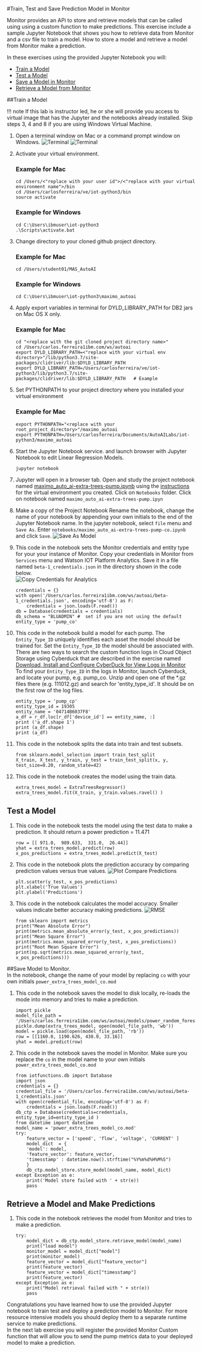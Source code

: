 #Train, Test and Save Prediction Model in Monitor

Monitor provides an APi to store and retrieve models that can  be called using using a custom function to make predictions. 
This exercise include a sample Jupyter Notebook that shows you how to retrieve data from Monitor and a csv file to train 
a model. How to store a model and retrieve a model from Monitor make a prediction. 

In these exercises using the provided Jupyter Notebook you will:

-  [Train a Model](#TrainModel)
-  [Test a Model](#TestModel)
-  [Save a Model in Monitor](#SaveModel)
-  [Retrieve a Model from Monitor](#RetrieveModel)

##Train a Model 
<a name="TrainModel"></a>

!!! note
    If this lab is instructor led, he or she will provide you access to virtual image that has the Jupyter and the notebooks 
    already installed.  Skip steps 3, 4 and 8 if you are using Windows Virtual Machine.

1.  Open a terminal window on Mac or a command prompt window on Windows. 
![Terminal](/img/monitor_autoai_8.4/tm03.png) ![Terminal](/img/monitor_autoai_8.4/tm01.png)
    
2.  Activate your virtual environment. 

    ### Example for Mac
    
    ```
    cd /Users/<"replace with your user id">/<"replace with your virtual environment name">/bin                   
    cd /Users/carlosferreira/ve/iot-python3/bin   
    source activate
    ```

    ### Example for Windows
    
    ```
    cd C:\Users\ibmuser\iot-python3
    .\Scripts\activate.bat
    ```


2.  Change directory to your cloned github project directory.

    ### Example for Mac
    
    ```
    cd /Users/student01/MAS_AutoAI
    ```

    ### Example for Windows
    
    ```
    cd C:\Users\ibmuser\iot-python3\maximo_autoai
    ```

3.  Apply export variables in terminal for DYLD_LIBRARY_PATH for DB2 jars on Mac OS X only.

    ### Example for Mac
   
    ```
    cd "<replace with the git cloned project directory name>"
    cd /Users/carlos.ferreira1ibm.com/ws/autoai        
    export DYLD_LIBRARY_PATH=<"replace with your virtual env directory>"/lib/python3.7/site-packages/clidriver/lib:$DYLD_LIBRARY_PATH
    export DYLD_LIBRARY_PATH=/Users/carlosferreira/ve/iot-python3/lib/python3.7/site-packages/clidriver/lib:$DYLD_LIBRARY_PATH   # Example
    ``` 

4.  Set PYTHONPATH to your project directory where you installed your virtual environment

    ### Example for Mac
   
    ```
    export PYTHONPATH="<replace with your root_project_directory>"/maximo_autoai 
    export PYTHONPATH=/Users/carlosferreira/Documents/AutoAILabs/iot-python3/maximo_autoai    
    ```

5.  Start the Jupyter Notebook service.  and launch browser with Jupyter Notebook to edit Linear Regression Models.
   
    ```
    jupyter notebook
    ```

6.  Jupyter will open in a browser tab.  Open and study the project notebook named [maximo_auto_ai-extra-trees-pump.ipynb](http://localhost:8888/notebooks/notebooks/maximo_auto_ai-extra-trees-pump.ipynb) 
using the [instructions](setup_local_environment.md) for the virtual environment you created. Click on `Notebooks` folder.
Click on notebook named `maximo_auto_ai-extra-trees-pump.ipyn`

7.   Make a copy of the Project Notebook  Rename the notebook, change the name of your notebook by appending your own 
initials to the end of the Jupyter Notebook name. In the jupyter notebook, select `file` menu and `Save As`. Enter
`notebooks/maximo_auto_ai-extra-trees-pump-co.ipynb` and click `Save`.
![Save As Model](/img/monitor_autoai_8.4/tm02.png)

8.  This code in the notebook sets the Monitor credentials and entity type for your your instance of Monitor.  Copy your 
credentials in Monitor from `Services` menu and Watson IOT Platform Analytics.  Save it in a file named `beta-1_credentials.json`
in the directory shown in the code below.  
![Copy Credentials for Analytics](/img/monitor_autoai_8.4/s01a.png)   
    ```
    credentials = {}
    with open('/Users/carlos.ferreira1ibm.com/ws/autoai/beta-1_credentials.json', encoding='utf-8') as F:
        credentials = json.loads(F.read())
    db = Database(credentials = credentials)
    db_schema = "BLUADMIN" #  set if you are not using the default
    entity_type = 'pump_co'
    ```
    
9.  This code in the notebook build a model for each pump.  The `Entity_Type_ID` uniquely identifies each asset the model 
should be trained for. Set the `Entity_Type_ID` the model should be associated with.  There are two ways to search the 
custom function logs in Cloud Object Storage using Cyberduck that are described in the exercise named  [Download, Install and Configure CyberDuck for View Logs in Monitor](#cyberduck)  
To find your `Entity_Type_ID` in the logs in Monitor,  launch Cyberduck, and locate your pump, e.g. pump_co.  Unzip and 
open one of the *.gz files there (e.g. 111012.gz) and search for 'entity_type_id'. It should be on the first row of the
log files.

    ```
    entity_type = 'pump_cp'
    entity_type_id = 19305
    entity_name = '04714B6037F8'
    a_df = r_df.loc[r_df['device_id'] == entity_name, :]
    print ('a_df.shape 1')
    print (a_df.shape)
    print (a_df)
    ```

9. This code in the notebook splits the data into train and test subsets.

    ```
    from sklearn.model_selection import train_test_split 
    X_train, X_test, y_train, y_test = train_test_split(x, y, test_size=0.20, random_state=42)
     ```
      
10. This code in the notebook creates the model using the train data.

    ```
    extra_trees_model = ExtraTreesRegressor()
    extra_trees_model.fit(X_train, y_train.values.ravel() )
    ```  
   
## Test a Model 
<a name="TestModel"></a>

1. This code in the notebook tests the model using the test data to make a prediction.  It should return a power 
 prediction = 11.471

    ```
    row = [[ 971.0,  989.633,  331.0,  26.44]]
    yhat = extra_trees_model.predict(row)    
    x_pos_predictions = extra_trees_model.predict(X_test)
    ```
     
2. This code in the notebook plots the prediction accuracy by comparing prediction values versus true values.  ![Plot Compare Predictions](/img/monitor_autoai_8.4/t01.png)

    ```
    plt.scatter(y_test, x_pos_predictions)
    plt.xlabel('True Values')
    plt.ylabel('Predictions')
    ```    

3.  This code in the notebook calculates the model accuracy. Smaller values indicate better accuracy making predictions. ![RMSE](/img/monitor_autoai_8.4/t02.png)

    ```
    from sklearn import metrics
    print("Mean Absolute Error")
    print(metrics.mean_absolute_error(y_test, x_pos_predictions))
    print("Mean Square Error")
    print(metrics.mean_squared_error(y_test, x_pos_predictions))
    print("Root Mean Square Error")
    print(np.sqrt(metrics.mean_squared_error(y_test, x_pos_predictions)))
    ```
       
##Save Model to Monitor.  
<a name="SaveModel"></a>
In the notebook, change the name of your model by replacing `co` with your own initials `power_extra_trees_model_co.mod` 

1.  This code in the notebook saves the model to disk locally, re-loads the mode into memory and tries to make a prediction.

    ```
    import pickle
    model_file_path = '/Users/carlos.ferreira1ibm.com/ws/autoai/models/power_random_forest.mod'
    pickle.dump(extra_trees_model, open(model_file_path, 'wb'))
    model = pickle.load(open(model_file_path, 'rb'))
    row = [[1160.0, 1190.626, 438.0, 33.16]]    
    yhat = model.predict(row)
    ```
   
2. This code in the notebook saves the model in Monitor.  Make sure you replace the `co` in the model name to your own 
initials  `power_extra_trees_model_co.mod`

    ```
    from iotfunctions.db import Database
    import json
    credentials = {}
    credential_file = '/Users/carlos.ferreira1ibm.com/ws/autoai/beta-1_credentials.json'    
    with open(credential_file, encoding='utf-8') as F:
        credentials = json.loads(F.read())
    db_ctp = Database(credentials=credentials, entity_type_id=entity_type_id )
    from datetime import datetime
    model_name = 'power_extra_trees_model_co.mod'
    try:
        feature_vector = ['speed', 'flow', 'voltage', 'CURRENT' ]
        model_dict  = {
        'model': model,
        'feature_vector': feature_vector,
        'timesstamp' : datetime.now().strftime("%Y%m%d%H%M%S")
        }
        db_ctp.model_store.store_model(model_name, model_dict) 
    except Exception as e:
        print('Model store failed with ' + str(e))
        pass
    ```

## Retrieve a Model and Make Predictions  
<a name="RetrieveModel"></a>

1. This code in the notebook retrieves the model from Monitor and tries to make a prediction.  

    ```
    try:
        model_dict = db_ctp.model_store.retrieve_model(model_name)
        print("load model")
        monitor_model = model_dict["model"]
        print(monitor_model)
        feature_vector = model_dict["feature_vector"]
        print(feature_vector)
        feature_vector = model_dict["timesstamp"]
        print(feature_vector)
    except Exception as e:
        print("Model retrieval failed with " + str(e))
        pass
    ```    
   
Congratulations you have learned how to use the provided Jupyter notebook to train test and deploy a prediction model 
to Monitor.  For more resource intensive models you should deploy them to a separate runtime service to make predictions.  
In  the next lab exercise you will register the provided Monitor Custom function that will allow you to send the pump 
metrics data to your deployed model to make a prediction.  
